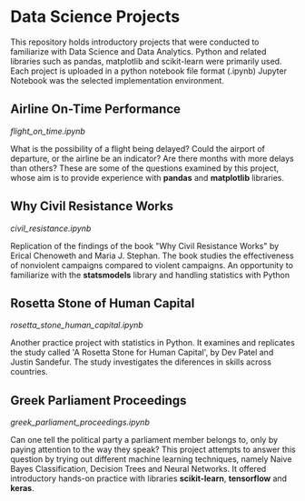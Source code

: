 # Data Science Projects
This repository holds introductory projects that were conducted to familiarize with Data Science and Data Analytics.
Python and related libraries such as pandas, matplotlib and scikit-learn were primarily used.
Each project is uploaded in a python notebook file format (.ipynb)
Jupyter Notebook was the selected implementation environment.

## Airline On-Time Performance
*flight_on_time.ipynb*

What is the possibility of a flight being delayed? Could the airport of departure, or the airline be an indicator? Are there months with more delays than others?
These are some of the questions examined by this project, whose aim is to provide experience with **pandas** and **matplotlib** libraries.

## Why Civil Resistance Works
*civil_resistance.ipynb*

Replication of the findings of the book "Why Civil Resistance Works" by Erical Chenoweth and Maria J. Stephan. The book studies the effectiveness of nonviolent campaigns compared to violent campaigns.
An opportunity to familiarize with the **statsmodels** library and handling statistics with Python

## Rosetta Stone of Human Capital
*rosetta_stone_human_capital.ipynb*

Another practice project with statistics in Python. It examines and replicates the study called 'A Rosetta Stone for Human Capital', by Dev Patel and Justin Sandefur. The study investigates the diferences in skills across countries.

## Greek Parliament Proceedings
*greek_parliament_proceedings.ipynb*

Can one tell the political party a parliament member belongs to, only by paying attention to the way they speak?
This project attempts to answer this question by trying out different machine learning techniques, namely Naive Bayes Classification, Decision Trees and  Neural Networks. It offered introductory hands-on practice with libraries **scikit-learn**, **tensorflow** and **keras**.
